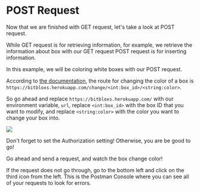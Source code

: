 # POST Request

Now that we are finished with GET request, let's take a look at POST request.

While GET request is for retrieving information, for example, we retrieve the information about box with our GET request POST request is for inserting information.

In this example, we will be coloring white boxes with our POST request.

According to [the documentation](https://documenter.getpostman.com/view/4691925/SW15zHJv?version=latest#a633bb6c-c481-497e-8696-72129056398e), the route for changing the color of a box is `https://bitbloxs.herokuapp.com/change/<int:box_id>/<string:color>`.

So go ahead and replace `https://bitbloxs.herokuapp.com/` with our environment variable, `url`, replace `<int:box_id>` with the box ID that you want to modify, and replace `<string:color>` with the color you want to change your box into.

![ ](https://projectbit.s3-us-west-1.amazonaws.com/darlene/postman/Change+Color.PNG)

Don't forget to set the Authorization setting! Otherwise, you are be good to go!

Go ahead and send a request, and watch the box change color!

If the request does not go through, go to the bottom left and click on the third icon from the left. This is the Postman Console where you can see all of your requests to look for errors.

